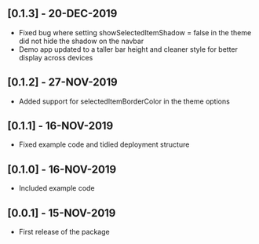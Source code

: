 ## [0.1.3] - 20-DEC-2019

* Fixed bug where setting showSelectedItemShadow = false in the theme did not hide the shadow on the navbar
* Demo app updated to a taller bar height and cleaner style for better display across devices

## [0.1.2] - 27-NOV-2019

* Added support for selectedItemBorderColor in the theme options

## [0.1.1] - 16-NOV-2019

* Fixed example code and tidied deployment structure

## [0.1.0] - 16-NOV-2019

* Included example code

## [0.0.1] - 15-NOV-2019

* First release of the package

